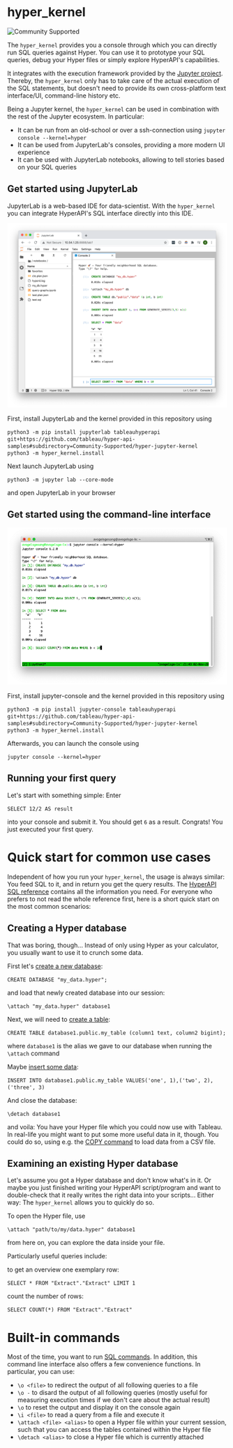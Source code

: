 # hyper_kernel

![Community Supported](https://img.shields.io/badge/Support%20Level-Community%20Supported-53bd92.svg)

The `hyper_kernel` provides you a console through which you can directly run SQL queries against Hyper.
You can use it to prototype your SQL queries, debug your Hyper files or simply explore HyperAPI's capabilities.

It integrates with the execution framework provided by the [Jupyter project](https://jupyter.org/).
Thereby, the `hyper_kernel` only has to take care of the actual execution of the SQL statements, but doesn't need to provide its own cross-platform text interface/UI, command-line history etc.

Being a Jupyter kernel, the `hyper_kernel` can be used in combination with the rest of the Jupyter ecosystem.
In particular:
* It can be run from an old-school or over a ssh-connection using `jupyter console --kernel=hyper`
* It can be used from JupyterLab's consoles, providing a more modern UI experience
* It can be used with JupyterLab notebooks, allowing to tell stories based on your SQL queries

## Get started using JupyterLab

JupyterLab is a web-based IDE for data-scientist.
With the `hyper_kernel` you can integrate HyperAPI's SQL interface directly into this IDE.

![Screenshot of jupyter console](media/jupyterlab.png)

First, install JupyterLab and the kernel provided in this repository using

```
python3 -m pip install jupyterlab tableauhyperapi git+https://github.com/tableau/hyper-api-samples#subdirectory=Community-Supported/hyper-jupyter-kernel
python3 -m hyper_kernel.install
```

Next launch JupyterLab using

```
python3 -m jupyter lab --core-mode
```

and open JupyterLab in your browser


## Get started using the command-line interface

![Screenshot of jupyter console](media/jupyter_console.png)

First, install jupyter-console and the kernel provided in this repository using

```
python3 -m pip install jupyter-console tableauhyperapi git+https://github.com/tableau/hyper-api-samples#subdirectory=Community-Supported/hyper-jupyter-kernel
python3 -m hyper_kernel.install
```

Afterwards, you can launch the console using

```
jupyter console --kernel=hyper
```

## Running your first query

Let's start with something simple: Enter

```
SELECT 12/2 AS result
```

into your console and submit it. You should get `6` as a result. Congrats! You just executed your first query.

# Quick start for common use cases

Independent of how you run your `hyper_kernel`, the usage is always similar:
You feed SQL to it, and in return you get the query results.
The [HyperAPI SQL reference](https://help.tableau.com/current/api/hyper_api/en-us/reference/sql/index.html) contains all the information you need.
For everyone who prefers to not read the whole reference first, here is a short quick start on the most common scenarios:


## Creating a Hyper database

That was boring, though... Instead of only using Hyper as your calculator, you usually want to use it to crunch some data.

First let's [create a new database](https://help.tableau.com/current/api/hyper_api/en-us/reference/sql/sql-createdatabase.html):
```
CREATE DATABASE "my_data.hyper";
```

and load that newly created database into our session:
```
\attach "my_data.hyper" database1
```

Next, we will need to [create a table](https://help.tableau.com/current/api/hyper_api/en-us/reference/sql/sql-createtable.html):
```
CREATE TABLE database1.public.my_table (column1 text, column2 bigint);
```
where `database1` is the alias we gave to our database when running the `\attach` command

Maybe [insert some data](https://help.tableau.com/current/api/hyper_api/en-us/reference/sql/sql-insert.html):
```
INSERT INTO database1.public.my_table VALUES('one', 1),('two', 2),('three', 3)
```

And close the database:
```
\detach database1
```

and voila: You have your Hyper file which you could now use with Tableau.
In real-life you might want to put some more useful data in it, though.
You could do so, using e.g. the [COPY command](https://help.tableau.com/current/api/hyper_api/en-us/reference/sql/sql-copy.html) to load data from a CSV file.

## Examining an existing Hyper database

Let's assume you got a Hyper database and don't know what's in it.
Or maybe you just finished writing your HyperAPI script/program and want to double-check that it really writes the right data into your scripts...
Either way: The `hyper_kernel` allows you to quickly do so.

To open the Hyper file, use
```
\attach "path/to/my/data.hyper" database1
```

from here on, you can explore the data inside your file.

Particularly useful queries include:

to get an overview one exemplary row:
```
SELECT * FROM "Extract"."Extract" LIMIT 1
```

count the number of rows:
```
SELECT COUNT(*) FROM "Extract"."Extract"
```

# Built-in commands

Most of the time, you want to run [SQL commands](https://help.tableau.com/current/api/hyper_api/en-us/reference/sql/sql-commands.html).
In addition, this command line interface also offers a few convenience functions.
In particular, you can use:
* `\o <file>` to redirect the output of all following queries to a file
* `\o -` to disard the output of all following queries (mostly useful for measuring execution times if we don't care about the actual result)
* `\o` to reset the output and display it on the console again
* `\i <file>` to read a query from a file and execute it
* `\attach <file> <alias>` to open a Hyper file within your current session, such that you can access the tables contained within the Hyper file
* `\detach <alias>` to close a Hyper file which is currently attached

